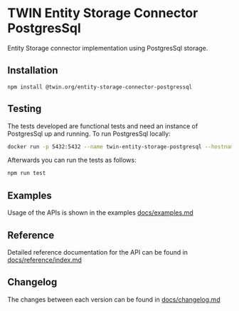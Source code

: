 # TWIN Entity Storage Connector PostgresSql

Entity Storage connector implementation using PostgresSql storage.

## Installation

```shell
npm install @twin.org/entity-storage-connector-postgressql
```

## Testing

The tests developed are functional tests and need an instance of PostgresSql up and running. To run PostgresSql locally:

```sh
docker run -p 5432:5432 --name twin-entity-storage-postgresql --hostname postgres -e POSTGRES_USER=postgres -e POSTGRES_PASSWORD=password -d postgres
```

Afterwards you can run the tests as follows:

```sh
npm run test
```

## Examples

Usage of the APIs is shown in the examples [docs/examples.md](docs/examples.md)

## Reference

Detailed reference documentation for the API can be found in [docs/reference/index.md](docs/reference/index.md)

## Changelog

The changes between each version can be found in [docs/changelog.md](docs/changelog.md)
